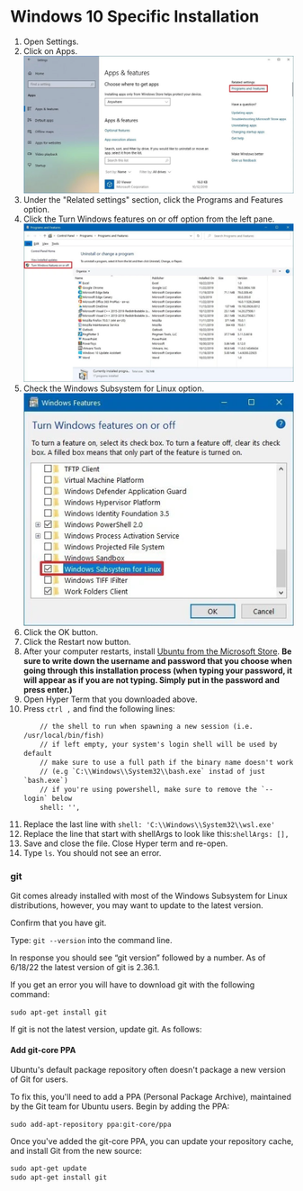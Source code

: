# Windows 10 Specific Installation

1. Open Settings.
2. Click on Apps.
    ![Programs and features screen shot](./images/apps-features-programsfeatures-option.webp)
3. Under the "Related settings" section, click the Programs and Features option.
4. Click the Turn Windows features on or off option from the left pane.
    ![Turn Windows features on or off screen shot](./images/controlpanel-turn-windows-features-option.webp)
5. Check the Windows Subsystem for Linux option.
    ![Windows Subsystem for Linux option screen shot](./images/enable-windows-subsystem-linux-windows-10.webp)
6. Click the OK button.
7. Click the Restart now button.
8. After your computer restarts, install [Ubuntu from the Microsoft Store](https://www.microsoft.com/en-us/p/ubuntu/9nblggh4msv6?irgwc=1&OCID=AID2000142_aff_7593_159229&tduid=%28ir__61iffalgm0kftxpwxkqdydtlre2xneyigakslxxg00%29%287593%29%28159229%29%28%29%28UUwpUdUnU72700YYwYg%29&irclickid=_61iffalgm0kftxpwxkqdydtlre2xneyigakslxxg00&activetab=pivot:overviewtab). **Be sure to write down the username and password that you choose when going through this installation process (when typing your password, it will appear as if you are not typing. Simply put in the password and press enter.)**
9. Open Hyper Term that you downloaded above.
10. Press `ctrl ,` and find the following lines:
    ```
        // the shell to run when spawning a new session (i.e. /usr/local/bin/fish)
        // if left empty, your system's login shell will be used by default
        // make sure to use a full path if the binary name doesn't work
        // (e.g `C:\\Windows\\System32\\bash.exe` instad of just `bash.exe`)
        // if you're using powershell, make sure to remove the `--login` below
        shell: '',
    ```
11. Replace the last line with `shell: 'C:\\Windows\\System32\\wsl.exe'`
12. Replace the line that start with shellArgs to look like this:`shellArgs: [],`
13. Save and close the file. Close Hyper term and re-open.
14. Type `ls`. You should not see an error.

### git

Git comes already installed with most of the Windows Subsystem for Linux distributions, however, you may want to update to the latest version.

Confirm that you have git. 

Type: `git --version` into the command line. 

In response you should see “git version” followed by a number. As of 6/18/22 the latest version of git is 2.36.1. 

If you get an error you will have to download git with the following command: 

`sudo apt-get install git`

If git is not the latest version, update git. As follows: 

#### Add git-core PPA
Ubuntu's default package repository often doesn't package a new version of Git for users.

To fix this, you'll need to add a PPA (Personal Package Archive), maintained by the Git team for Ubuntu users. Begin by adding the PPA:

`sudo add-apt-repository ppa:git-core/ppa`

Once you've added the git-core PPA, you can update your repository cache, and install Git from the new source:

```
sudo apt-get update
sudo apt-get install git
```


<!-- Then run in the terminal: `git config --global credential.helper ????????` -->